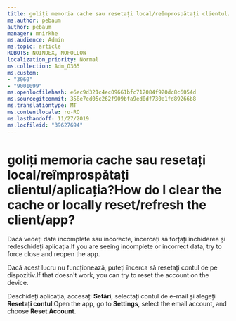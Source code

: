 ```yaml
---
title: goliți memoria cache sau resetați local/reîmprospătați clientul/aplicația?
ms.author: pebaum
author: pebaum
manager: mnirkhe
ms.audience: Admin
ms.topic: article
ROBOTS: NOINDEX, NOFOLLOW
localization_priority: Normal
ms.collection: Adm_O365
ms.custom:
- "3060"
- "9001099"
ms.openlocfilehash: e6ec9d321c4ec09661bfc712084f920dc8c6054d
ms.sourcegitcommit: 358e7ed05c262f909bfa9ed0df730e1fd89266b8
ms.translationtype: MT
ms.contentlocale: ro-RO
ms.lasthandoff: 11/27/2019
ms.locfileid: "39627694"
---
```

# <a name="how-do-i-clear-the-cache-or-locally-resetrefresh-the-clientapp"></a><span data-ttu-id="ed01c-102">goliți memoria cache sau resetați local/reîmprospătați clientul/aplicația?</span><span class="sxs-lookup"><span data-stu-id="ed01c-102">How do I clear the cache or locally reset/refresh the client/app?</span></span>

<span data-ttu-id="ed01c-103">Dacă vedeți date incomplete sau incorecte, încercați să forțați închiderea și redeschideți aplicația.</span><span class="sxs-lookup"><span data-stu-id="ed01c-103">If you are seeing incomplete or incorrect data, try to force close and reopen the app.</span></span>  

<span data-ttu-id="ed01c-104">Dacă acest lucru nu funcționează, puteți încerca să resetați contul de pe dispozitiv.</span><span class="sxs-lookup"><span data-stu-id="ed01c-104">If that doesn't work, you can try to reset the account on the device.</span></span>
 
<span data-ttu-id="ed01c-105">Deschideți aplicația, accesați **Setări**, selectați contul de e-mail și alegeți **Resetați contul**.</span><span class="sxs-lookup"><span data-stu-id="ed01c-105">Open the app, go to **Settings**, select the email account, and choose **Reset Account**.</span></span>